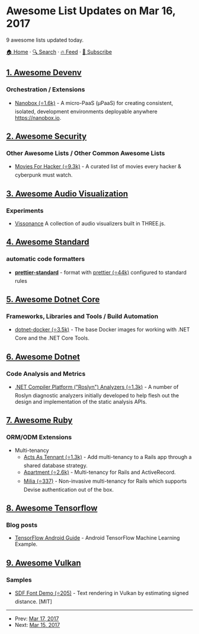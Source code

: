 # Awesome List Updates on Mar 16, 2017

9 awesome lists updated today.

[🏠 Home](/README.md) · [🔍 Search](https://www.trackawesomelist.com/search/) · [🔥 Feed](https://www.trackawesomelist.com/rss.xml) · [📮 Subscribe](https://trackawesomelist.us17.list-manage.com/subscribe?u=d2f0117aa829c83a63ec63c2f&id=36a103854c)



## [1. Awesome Devenv](/content/jondot/awesome-devenv/README.md)

### Orchestration / Extensions

*   [Nanobox (⭐1.6k)](https://github.com/nanobox-io/nanobox) - A micro-PaaS (μPaaS) for creating consistent, isolated, development environments deployable anywhere <https://nanobox.io>.

## [2. Awesome Security](/content/sbilly/awesome-security/README.md)

### Other Awesome Lists / Other Common Awesome Lists

*   [Movies For Hacker (⭐9.3k)](https://github.com/k4m4/movies-for-hackers) - A curated list of movies every hacker & cyberpunk must watch.

## [3. Awesome Audio Visualization](/content/willianjusten/awesome-audio-visualization/README.md)

### Experiments

*   [Vissonance](https://tariqksoliman.github.io/Vissonance/) A collection of audio visualizers built in THREE.js.

## [4. Awesome Standard](/content/standard/awesome-standard/README.md)

### automatic code formatters

*   **[prettier-standard](https://www.npmjs.com/package/prettier-standard)** - format with [prettier (⭐44k)](https://github.com/prettier/prettier) configured to standard rules

## [5. Awesome Dotnet Core](/content/thangchung/awesome-dotnet-core/README.md)

### Frameworks, Libraries and Tools / Build Automation

*   [dotnet-docker (⭐3.5k)](https://github.com/dotnet/dotnet-docker) - The base Docker images for working with .NET Core and the .NET Core Tools.

## [6. Awesome Dotnet](/content/quozd/awesome-dotnet/README.md)

### Code Analysis and Metrics

*   [.NET Compiler Platform ("Roslyn") Analyzers (⭐1.3k)](https://github.com/dotnet/roslyn-analyzers) - A number of Roslyn diagnostic analyzers initially developed to help flesh out the design and implementation of the static analysis APIs.

## [7. Awesome Ruby](/content/markets/awesome-ruby/README.md)

### ORM/ODM Extensions

*   Multi-tenancy
    *   [Acts As Tennant (⭐1.3k)](https://github.com/ErwinM/acts_as_tenant) - Add multi-tenancy to a Rails app through a shared database strategy.
    *   [Apartment (⭐2.6k)](https://github.com/influitive/apartment) - Multi-tenancy for Rails and ActiveRecord.
    *   [Milia (⭐337)](https://github.com/jekuno/milia) - Non-invasive multi-tenancy for Rails which supports Devise authentication out of the box.

## [8. Awesome Tensorflow](/content/jtoy/awesome-tensorflow/README.md)

### Blog posts

*   [TensorFlow Android Guide](https://blog.mindorks.com/android-tensorflow-machine-learning-example-ff0e9b2654cc) - Android TensorFlow Machine Learning Example.

## [9. Awesome Vulkan](/content/vinjn/awesome-vulkan/README.md)

### Samples

*   [SDF Font Demo (⭐205)](https://github.com/kocsis1david/font-demo) - Text rendering in Vulkan by estimating signed distance. \[MIT]

---

- Prev: [Mar 17, 2017](/content/2017/03/17/README.md)
- Next: [Mar 15, 2017](/content/2017/03/15/README.md)